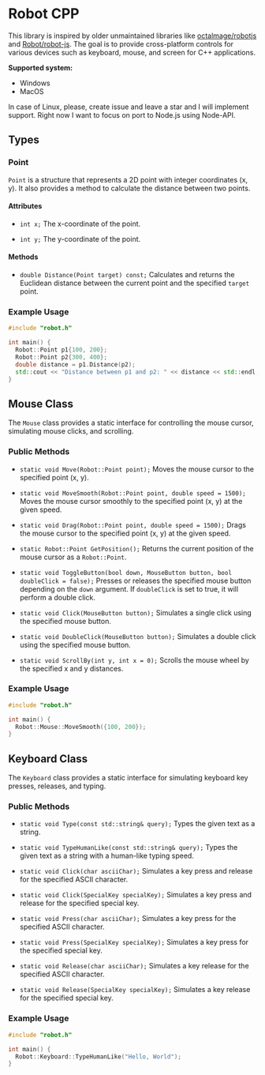 # Robot CPP

This library is inspired by older unmaintained libraries like [octalmage/robotjs](https://github.com/octalmage/robotjs)
and [Robot/robot-js](https://github.com/Robot/robot-js). The goal is to provide cross-platform controls for various
devices such as keyboard, mouse, and screen for C++ applications.

**Supported system:**

- Windows
- MacOS

In case of Linux, please, create issue and leave a star and I will implement support. Right now I want to focus on port to
Node.js using Node-API.

## Types

### Point

`Point` is a structure that represents a 2D point with integer coordinates (x, y). It also provides a method to
calculate the distance between two points.

#### Attributes

- `int x;`
  The x-coordinate of the point.

- `int y;`
  The y-coordinate of the point.

#### Methods

- `double Distance(Point target) const;`
  Calculates and returns the Euclidean distance between the current point and the specified `target` point.

### Example Usage

```cpp
#include "robot.h"

int main() {
  Robot::Point p1{100, 200};
  Robot::Point p2{300, 400};
  double distance = p1.Distance(p2);
  std::cout << "Distance between p1 and p2: " << distance << std::endl;
}
```

## Mouse Class

The `Mouse` class provides a static interface for controlling the mouse cursor, simulating mouse clicks, and scrolling.

### Public Methods

- `static void Move(Robot::Point point);`
  Moves the mouse cursor to the specified point (x, y).

- `static void MoveSmooth(Robot::Point point, double speed = 1500);`
  Moves the mouse cursor smoothly to the specified point (x, y) at the given speed.

- `static void Drag(Robot::Point point, double speed = 1500);`
  Drags the mouse cursor to the specified point (x, y) at the given speed.

- `static Robot::Point GetPosition();`
  Returns the current position of the mouse cursor as a `Robot::Point`.

- `static void ToggleButton(bool down, MouseButton button, bool doubleClick = false);`
  Presses or releases the specified mouse button depending on the `down` argument. If `doubleClick` is set to true, it
  will perform a double click.

- `static void Click(MouseButton button);`
  Simulates a single click using the specified mouse button.

- `static void DoubleClick(MouseButton button);`
  Simulates a double click using the specified mouse button.

- `static void ScrollBy(int y, int x = 0);`
  Scrolls the mouse wheel by the specified x and y distances.

### Example Usage

```cpp
#include "robot.h"

int main() {
  Robot::Mouse::MoveSmooth({100, 200});
}
```

## Keyboard Class

The `Keyboard` class provides a static interface for simulating keyboard key presses, releases, and typing.

### Public Methods

- `static void Type(const std::string& query);`
  Types the given text as a string.

- `static void TypeHumanLike(const std::string& query);`
  Types the given text as a string with a human-like typing speed.

- `static void Click(char asciiChar);`
  Simulates a key press and release for the specified ASCII character.

- `static void Click(SpecialKey specialKey);`
  Simulates a key press and release for the specified special key.

- `static void Press(char asciiChar);`
  Simulates a key press for the specified ASCII character.

- `static void Press(SpecialKey specialKey);`
  Simulates a key press for the specified special key.

- `static void Release(char asciiChar);`
  Simulates a key release for the specified ASCII character.

- `static void Release(SpecialKey specialKey);`
  Simulates a key release for the specified special key.

### Example Usage

```cpp
#include "robot.h"

int main() {
  Robot::Keyboard::TypeHumanLike("Hello, World");
}
```

